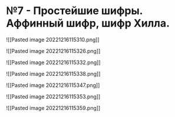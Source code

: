 # №7 - Простейшие шифры. Аффинный шифр, шифр Хилла.

![[Pasted image 20221216115310.png]]

![[Pasted image 20221216115326.png]]

![[Pasted image 20221216115332.png]]

![[Pasted image 20221216115338.png]]

![[Pasted image 20221216115347.png]]

![[Pasted image 20221216115353.png]]

![[Pasted image 20221216115359.png]]

